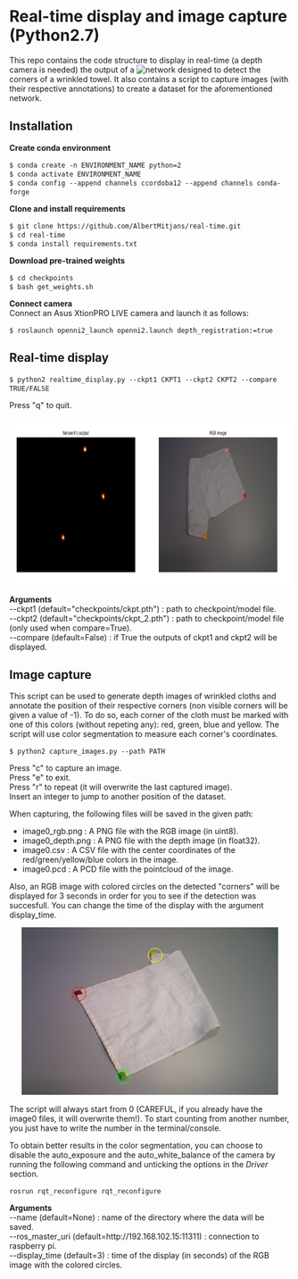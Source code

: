# Real-time display and image capture (Python2.7)
This repo contains the code structure to display in real-time (a depth camera is needed) the output of a ![network](https://github.com/AlbertMitjans/pytorch-corner-detection) designed to detect the corners of a wrinkled towel. It also contains a script to capture images (with their respective annotations) to create a dataset for the aforementioned network.

## Installation

**Create conda environment**
```
$ conda create -n ENVIRONMENT_NAME python=2
$ conda activate ENVIRONMENT_NAME
$ conda config --append channels ccordoba12 --append channels conda-forge  
```

**Clone and install requirements**  
```
$ git clone https://github.com/AlbertMitjans/real-time.git
$ cd real-time
$ conda install requirements.txt
```

**Download pre-trained weights**
```
$ cd checkpoints
$ bash get_weights.sh
```

**Connect camera**  
Connect an Asus XtionPRO LIVE camera and launch it as follows:
```
$ roslaunch openni2_launch openni2.launch depth_registration:=true
```

## Real-time display
```
$ python2 realtime_display.py --ckpt1 CKPT1 --ckpt2 CKPT2 --compare TRUE/FALSE
```
Press "q" to quit.

<p align="center">
  <img width="800" height="300" src="assets/real-time.png">
</p>

**Arguments**  
--ckpt1 (default="checkpoints/ckpt.pth") : path to checkpoint/model file.  
--ckpt2 (default="checkpoints/ckpt_2.pth") : path to checkpoint/model file (only used when compare=True).  
--compare (default=False) : if True the outputs of ckpt1 and ckpt2 will be displayed.  

## Image capture
This script can be used to generate depth images of wrinkled cloths and annotate the position of their respective corners (non visible corners will be given a value of -1). To do so, each corner of the cloth must be marked with one of this colors (without repeting any): red, green, blue and yellow. The script will use color segmentation to measure each corner's coordinates.
```
$ python2 capture_images.py --path PATH
```
Press "c" to capture an image.  
Press "e" to exit.  
Press "r" to repeat (it will overwrite the last captured image).  
Insert an integer to jump to another position of the dataset.  

When capturing, the following files will be saved in the given path:  
+ image0_rgb.png : A PNG file with the RGB image (in uint8).  
+ image0_depth.png : A PNG file with the depth image (in float32).  
+ image0.csv : A CSV file with the center coordinates of the red/green/yellow/blue colors in the image.  
+ image0.pcd : A PCD file with the pointcloud of the image.  

Also, an RGB image with colored circles on the detected "corners" will be displayed for 3 seconds in order for you to see if the detection was succesfull. You can change the time of the display with the argument display_time.  

<p align="center">
  <img width="460" height="300" src="assets/corners.png">
</p>

The script will always start from 0 (CAREFUL, if you already have the image0 files, it will overwrite them!).
To start counting from another number, you just have to write the number in the terminal/console. 

To obtain better results in the color segmentation, you can choose to disable the auto_exposure and the auto_white_balance of the camera by running the following command and unticking the options in the *Driver* section.

```
rosrun rqt_reconfigure rqt_reconfigure
```

**Arguments**  
--name (default=None) : name of the directory where the data will be saved.  
--ros_master_uri (default=http://<span></span>192.168.102.15:11311) : connection to raspberry pi.  
--display_time (default=3) : time of the display (in seconds) of the RGB image with the colored circles.
